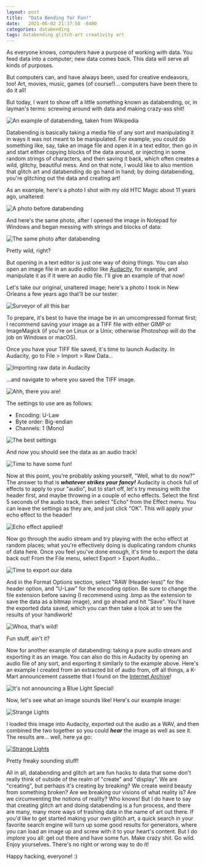 ```yaml
---
layout: post
title:  "Data Bending for Fun!"
date:   2021-06-02 21:37:50 -0400
categories: databending
tags: databending glitch-art creativity art
---
```


As everyone knows, computers have a purpose of working with data. You feed data into a computer; new data comes back. This data will serve all kinds of purposes.

But computers can, and have always been, used for creative endeavors, too! Art, movies, music, games (of course!)... computers have been there to do it all!

But today, I want to show off a little something known as databending, or, in layman's terms: screwing around with data and making crazy-ass shit!

![An example of databending, taken from Wikipedia](/assets/databend-example.png)

Databending is basically taking a media file of any sort and manipulating it in ways it was not meant to be manipulated. For example, you could do something like, say, take an image file and open it in a text editor, then go in and start either copying blocks of the data around, or injecting in some random strings of characters, and then saving it back, which often creates a wild, glitchy, beautiful mess. And on that note, I would like to also mention that glitch art and databending do go hand in hand; by doing databending, you're glitching out the data and creating art!

As an example, here's a photo I shot with my old HTC Magic about 11 years ago, unaltered:

![A photo before databending](/assets/light-paint.jpg)

And here's the same photo, after I opened the image in Notepad for Windows and began messing with strings and blocks of data:

![The same photo after databending](/assets/glitched.jpg)

Pretty wild, right?

But opening in a text editor is just one way of doing things. You can also open an image file in an audio editor like [Audacity](https://www.audacityteam.org/), for example, and manipulate it as if it were an audio file. I'll give an example of that now!

Let's take our original, unaltered image; here's a photo I took in New Orleans a few years ago that'll be our tester:

![Surveyor of all this bar](/assets/jester-unbent.jpg)

To prepare, it's best to have the image be in an umcompressed format first; I recommend saving your image as a TIFF file with either GIMP or ImageMagick (if you're on Linux or a Unix; otherwise Photoshop will do the job on Windows or macOS).

Once you have your TIFF file saved, it's time to launch Audacity. In Audacity, go to File > Import > Raw Data...

![Importing raw data in Audacity](/assets/audacity1.png)

...and navigate to where you saved the TIFF image.

![Ahh, there you are!](/assets/audacity2.png)

The settings to use are as follows:

- Encoding: U-Law
- Byte order: Big-endian
- Channels: 1 (Mono)

![The best settings](/assets/audacity3.png)

And now you should see the data as an audio track!

![Time to have some fun!](/assets/audacity4.png)

Now at this point, you're probably asking yourself, "Well, what to do now?" The answer to that is ***whatever strikes your fancy!*** Audacity is chock full of effects to apply to your "audio", but to start off, let's try messing with the header first, and maybe throwing in a couple of echo effects. Select the first 5 seconds of the audio track, then select "Echo" from the Effect menu. You can leave the settings as they are, and just click "OK". This will apply your echo effect to the header!

![Echo effect applied!](/assets/audacity5.png)

Now go through the audio stream and try playing with the echo effect at random places; what you're effectively doing is duplicating random chunks of data here. Once you feel you've done enough, it's time to export the data back out! From the File menu, select Export > Export Audio...

![Time to export our data](/assets/audacity6.png)

And in the Format Options section, select "RAW (Header-less)" for the header option, and "U-Law" for the encoding option. Be sure to change the file extension before saving (I recommend using .bmp as the extension to save the data as a bitmap image), and go ahead and hit "Save". You'll have the exported data saved, which you can then take a look at to see the results of your handiwork!

![Whoa, that's wild!](/assets/jester3.png)

Fun stuff, ain't it?

Now for another example of databending: taking a pure audio stream and exporting it as an image. You can also do this in Audacity by opening an audio file of any sort, and exporting it similarly to the example above. Here's an example I created from an extracted bit of audio from, off all things, a K-Mart announcement cassette that I found on the [Internet Archive](https://archive.org/details/attentionkmartshoppers)!

![It's not announcing a Blue Light Special!](/assets/1962.jpg)

Now, let's see what an image sounds like! Here's our example image:

![Strange Lights](/assets/strange-lights.jpg)

I loaded this image into Audacity, exported out the audio as a WAV, and then combined the two together so you could ***hear*** the image as well as see it. The results are... well, here ya go:

[![Strange Lights](https://img.youtube.com/vi/vd7Oo8Ly9yo/0.jpg)](https://youtu.be/vd7Oo8Ly9yo "Strange Lights")

Pretty freaky sounding stuff!

All in all, databending and glitch art are fun hacks to data that some don't really think of outside of the realm of "create" and "display". We are "creating", but perhaps it's creating by breaking? We create weird beauty from something broken? Are we breaking our visions of what reality is? Are we circumventing the notions of reality? Who knows! But I do have to say that creating glitch art and doing databending is a fun process, and there are many, many more ways of trashing data in the name of art out there. If you'd like to get started making your own glitch art, a quick search in your favorite search engine will turn up some good results for generators, where you can load an image up and screw with it to your heart's content. But I do implore you all: get out there and have some fun. Make crazy shit. Go wild. Enjoy yourselves. There's no right or wrong way to do it!

Happy hacking, everyone! :)